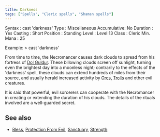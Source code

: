 ```yaml
---
title: Darkness
tags: ["Spells", "Cleric spells", "Shaman spells"]
---
```

Syntax : cast 'darkness' Type : Miscellaneous Accumulative: No Duration
: Yes Casting : Short Position : Standing Level : Level 13 Class :
Cleric Min. Mana : 25

Example: \> cast 'darkness'

From time to time, the Necromancer causes dark clouds to spread from his
fortress of [Dol Guldur](Dol_Guldur "wikilink"). These billowing clouds
screen off sunlight, turning even the brightest day into a moonless
night; contrarily to the effects of the 'darkness' spell, these clouds
can extend hundreds of miles from their source, and usually herald
increased activity by [Orcs](Orc "wikilink"), [Trolls](Troll "wikilink")
and other evil creatures.

It is said that powerful, evil sorcerers can cooperate with the
Necromancer in creating or extending the duration of his clouds. The
details of the rituals involved are a well-guarded secret.

## See also

- [Bless](Bless "wikilink"), [Protection From
  Evil](Protection_From_Evil "wikilink"),
  [Sanctuary](Sanctuary "wikilink"),
  [Strength](Strength_Spell "wikilink")
  